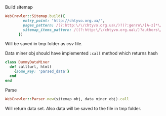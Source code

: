 
Build sitemap
```ruby
WebCrawler::Sitemap.build({
        entry_point: 'http://chtyvo.org.ua/',
        pages_pattern: /(?:http:\/\/chtyvo.org.ua\/)?(?:genre\/[A-z]*\/books|authors\/letter\/\d+\/\p{L})(?:\/page-\d+)?/,
        sitemap_items_pattern: /((?:http:\/\/chtyvo.org.ua\/)?authors\/(?!letter).+\/.+\/)"/
      })
```
Will be saved in tmp folder as csv file.


Data miner obj should have implemented `:call` method which returns hash

```ruby
class DummyDataMiner
  def call(url, html)
    {some_key: 'parsed_data'}
  end
end
```

Parse

```ruby
WebCrawler::Parser.new(sitemap_obj, data_miner_obj).call
```
Will return data set. Also data will be saved to the file in tmp folder.
